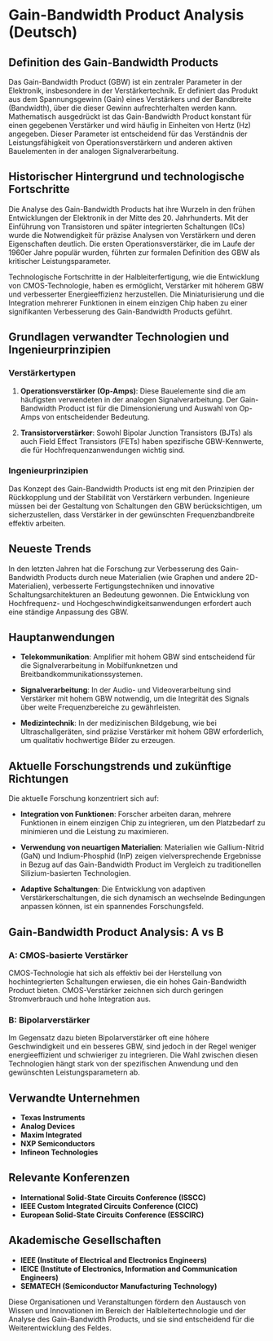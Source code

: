 # Gain-Bandwidth Product Analysis (Deutsch)

## Definition des Gain-Bandwidth Products

Das Gain-Bandwidth Product (GBW) ist ein zentraler Parameter in der Elektronik, insbesondere in der Verstärkertechnik. Er definiert das Produkt aus dem Spannungsgewinn (Gain) eines Verstärkers und der Bandbreite (Bandwidth), über die dieser Gewinn aufrechterhalten werden kann. Mathematisch ausgedrückt ist das Gain-Bandwidth Product konstant für einen gegebenen Verstärker und wird häufig in Einheiten von Hertz (Hz) angegeben. Dieser Parameter ist entscheidend für das Verständnis der Leistungsfähigkeit von Operationsverstärkern und anderen aktiven Bauelementen in der analogen Signalverarbeitung.

## Historischer Hintergrund und technologische Fortschritte

Die Analyse des Gain-Bandwidth Products hat ihre Wurzeln in den frühen Entwicklungen der Elektronik in der Mitte des 20. Jahrhunderts. Mit der Einführung von Transistoren und später integrierten Schaltungen (ICs) wurde die Notwendigkeit für präzise Analysen von Verstärkern und deren Eigenschaften deutlich. Die ersten Operationsverstärker, die im Laufe der 1960er Jahre populär wurden, führten zur formalen Definition des GBW als kritischer Leistungsparameter.

Technologische Fortschritte in der Halbleiterfertigung, wie die Entwicklung von CMOS-Technologie, haben es ermöglicht, Verstärker mit höherem GBW und verbesserter Energieeffizienz herzustellen. Die Miniaturisierung und die Integration mehrerer Funktionen in einem einzigen Chip haben zu einer signifikanten Verbesserung des Gain-Bandwidth Products geführt.

## Grundlagen verwandter Technologien und Ingenieurprinzipien

### Verstärkertypen

1. **Operationsverstärker (Op-Amps)**: Diese Bauelemente sind die am häufigsten verwendeten in der analogen Signalverarbeitung. Der Gain-Bandwidth Product ist für die Dimensionierung und Auswahl von Op-Amps von entscheidender Bedeutung.
   
2. **Transistorverstärker**: Sowohl Bipolar Junction Transistors (BJTs) als auch Field Effect Transistors (FETs) haben spezifische GBW-Kennwerte, die für Hochfrequenzanwendungen wichtig sind.

### Ingenieurprinzipien

Das Konzept des Gain-Bandwidth Products ist eng mit den Prinzipien der Rückkopplung und der Stabilität von Verstärkern verbunden. Ingenieure müssen bei der Gestaltung von Schaltungen den GBW berücksichtigen, um sicherzustellen, dass Verstärker in der gewünschten Frequenzbandbreite effektiv arbeiten.

## Neueste Trends

In den letzten Jahren hat die Forschung zur Verbesserung des Gain-Bandwidth Products durch neue Materialien (wie Graphen und andere 2D-Materialien), verbesserte Fertigungstechniken und innovative Schaltungsarchitekturen an Bedeutung gewonnen. Die Entwicklung von Hochfrequenz- und Hochgeschwindigkeitsanwendungen erfordert auch eine ständige Anpassung des GBW.

## Hauptanwendungen

- **Telekommunikation**: Amplifier mit hohem GBW sind entscheidend für die Signalverarbeitung in Mobilfunknetzen und Breitbandkommunikationssystemen.
  
- **Signalverarbeitung**: In der Audio- und Videoverarbeitung sind Verstärker mit hohem GBW notwendig, um die Integrität des Signals über weite Frequenzbereiche zu gewährleisten.

- **Medizintechnik**: In der medizinischen Bildgebung, wie bei Ultraschallgeräten, sind präzise Verstärker mit hohem GBW erforderlich, um qualitativ hochwertige Bilder zu erzeugen.

## Aktuelle Forschungstrends und zukünftige Richtungen

Die aktuelle Forschung konzentriert sich auf:

- **Integration von Funktionen**: Forscher arbeiten daran, mehrere Funktionen in einem einzigen Chip zu integrieren, um den Platzbedarf zu minimieren und die Leistung zu maximieren.
  
- **Verwendung von neuartigen Materialien**: Materialien wie Gallium-Nitrid (GaN) und Indium-Phosphid (InP) zeigen vielversprechende Ergebnisse in Bezug auf das Gain-Bandwidth Product im Vergleich zu traditionellen Silizium-basierten Technologien.

- **Adaptive Schaltungen**: Die Entwicklung von adaptiven Verstärkerschaltungen, die sich dynamisch an wechselnde Bedingungen anpassen können, ist ein spannendes Forschungsfeld.

## Gain-Bandwidth Product Analysis: A vs B

### A: CMOS-basierte Verstärker

CMOS-Technologie hat sich als effektiv bei der Herstellung von hochintegrierten Schaltungen erwiesen, die ein hohes Gain-Bandwidth Product bieten. CMOS-Verstärker zeichnen sich durch geringen Stromverbrauch und hohe Integration aus.

### B: Bipolarverstärker

Im Gegensatz dazu bieten Bipolarverstärker oft eine höhere Geschwindigkeit und ein besseres GBW, sind jedoch in der Regel weniger energieeffizient und schwieriger zu integrieren. Die Wahl zwischen diesen Technologien hängt stark von der spezifischen Anwendung und den gewünschten Leistungsparametern ab.

## Verwandte Unternehmen

- **Texas Instruments**
- **Analog Devices**
- **Maxim Integrated**
- **NXP Semiconductors**
- **Infineon Technologies**

## Relevante Konferenzen

- **International Solid-State Circuits Conference (ISSCC)**
- **IEEE Custom Integrated Circuits Conference (CICC)**
- **European Solid-State Circuits Conference (ESSCIRC)**

## Akademische Gesellschaften

- **IEEE (Institute of Electrical and Electronics Engineers)**
- **IEICE (Institute of Electronics, Information and Communication Engineers)**
- **SEMATECH (Semiconductor Manufacturing Technology)**

Diese Organisationen und Veranstaltungen fördern den Austausch von Wissen und Innovationen im Bereich der Halbleitertechnologie und der Analyse des Gain-Bandwidth Products, und sie sind entscheidend für die Weiterentwicklung des Feldes.